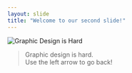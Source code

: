 ```yaml
---
layout: slide
title: "Welcome to our second slide!"
---
```

![Graphic Design is Hard](https://user-images.githubusercontent.com/84036215/117864708-ba759180-b25a-11eb-961b-4653e25b0d11.png)  
>Graphic design is hard.  
Use the left arrow to go back!
